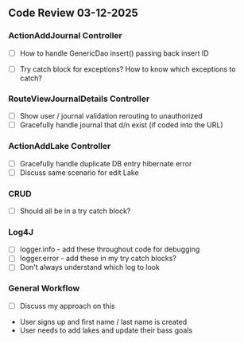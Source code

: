 ## Code Review 03-12-2025

### ActionAddJournal Controller
- [ ] How to handle GenericDao insert() passing back insert ID
- [ ] Try catch block for exceptions? How to know which exceptions to catch?


### RouteViewJournalDetails Controller
- [ ] Show user / journal validation rerouting to unauthorized
- [ ] Gracefully handle journal that d/n exist (if coded into the URL)  

### ActionAddLake Controller
- [ ] Gracefully handle duplicate DB entry hibernate error
- [ ] Discuss same scenario for edit Lake

### CRUD
- [ ] Should all be in a try catch block?

### Log4J
- [ ] logger.info - add these throughout code for debugging
- [ ] logger.error - add these in my try catch blocks?
- [ ] Don't always understand which log to look

### General Workflow
- [ ] Discuss my approach on this


- User signs up and first name / last name is created
- User needs to add lakes and update their bass goals
